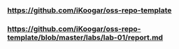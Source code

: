 ### https://github.com/iKoogar/oss-repo-template
### https://github.com/iKoogar/oss-repo-template/blob/master/labs/lab-01/report.md